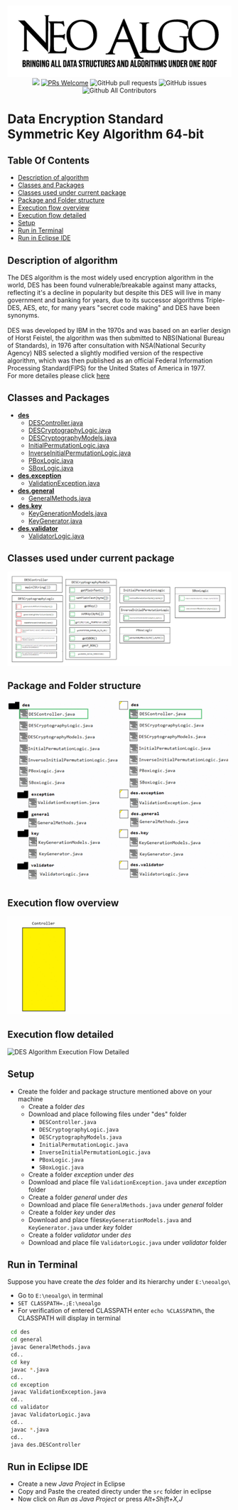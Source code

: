 <p align="center">
    <img src="/img/neo_algo.png"><br>
    <img src="https://img.shields.io/github/license/tesseractcoding/neoalgo?style=flat">
    <a href="http://makeapullrequest.com" target="_blank"><img src="https://img.shields.io/badge/PRs-welcome-brightgreen.svg?style=flat" alt="PRs Welcome"></a>
    <img alt="GitHub pull requests" src="https://img.shields.io/github/issues-pr/tesseractcoding/neoalgo">
    <img alt="GitHub issues" src="https://img.shields.io/github/issues/tesseractcoding/neoalgo">
    <img alt="Github All Contributors" src="https://img.shields.io/github/all-contributors/tesseractcoding/neoalgo">
</p>


# Data Encryption Standard Symmetric Key Algorithm 64-bit

## Table Of Contents
- [Description of algorithm](#description-of-algorithm)
- [Classes and Packages](#classes-and-packages)
- [Classes used under current package](#classes-used-under-current-package)
- [Package and Folder structure](#package-and-folder-structure)
- [Execution flow overview](#execution-flow-overview)
- [Execution flow detailed](#execution-flow-detailed)
- [Setup](#setup)
- [Run in Terminal](#run-in-terminal)
- [Run in Eclipse IDE](#run-in-eclipse-ide)

## Description of algorithm

The DES algorithm is the most widely used encryption algorithm in the world, DES has been found vulnerable/breakable against many attacks, reflecting it's a decline in popularity but despite this DES will live in many government and banking for years, due to its successor algorithms Triple-DES, AES, etc, for many years "secret code making" and DES have been synonyms.
<BR />
<BR />
DES was developed by IBM in the 1970s and was based on an earlier design of Horst Feistel, the algorithm was then submitted to NBS(National Bureau of Standards), in 1976 after consultation with NSA(National Security Agency) NBS selected a slightly modified version of the respective algorithm, which was then published as an official Federal Information Processing Standard(FIPS) for the United States of America in 1977.
<BR />
For more detailes please click [here](http://page.math.tu-berlin.de/~kant/teaching/hess/krypto-ws2006/des.htm)

## Classes and Packages

* [__des__](README.md)
  * [DESController.java](DESController.java)
  * [DESCryptographyLogic.java](DESCryptographyLogic.java)
  * [DESCryptographyModels.java](DESCryptographyModels.java)
  * [InitialPermutationLogic.java](InitialPermutationLogic.java)
  * [InverseInitialPermutationLogic.java](InverseInitialPermutationLogic.java)
  * [PBoxLogic.java](PBoxLogic.java)
  * [SBoxLogic.java](SBoxLogic.java)
* [__des.exception__](exception/README.md)
  * [ValidationException.java](exception/ValidationException.java)
* [__des.general__](general/README.md)
  * [GeneralMethods.java]()
* [__des.key__](key/README.md)
  * [KeyGenerationModels.java]()
  * [KeyGenerator.java]()
* [__des.validator__](validator/README.md)
  * [ValidatorLogic.java]()

## Classes used under current package

![DES Package Classes and Methods](/img/des/DESPackageClassesAndMethods.png)

## Package and Folder structure

<p align="center">
  <img src="/img/des/DESPackagesAndFolders.gif" >
</p>

## Execution flow overview
![DES Algorithm Execution Flow Overview](/img/des/DESAlgorithmOverview.gif)
## Execution flow detailed
![DES Algorithm Execution Flow Detailed](/img/des/DESAlgorithmDetailed.gif)
## Setup
* Create the folder and package structure mentioned above on your machine
  * Create a folder _des_
  * Download and place following files under "des" folder
    * `DESController.java`
    * `DESCryptographyLogic.java`
    * `DESCryptographyModels.java`
    * `InitialPermutationLogic.java`
    * `InverseInitialPermutationLogic.java`
    * `PBoxLogic.java`
    * `SBoxLogic.java`
  * Create a folder _exception_ under _des_
  * Download and place file `ValidationException.java` under _exception_ folder
  * Create a folder _general_ under _des_
  * Download and place file `GeneralMethods.java` under _general_ folder
  * Create a folder _key_ under _des_
  * Download and place files`KeyGenerationModels.java` and `KeyGenerator.java` under _key_ folder
  * Create a folder _validator_ under _des_
  * Download and place file `ValidatorLogic.java` under _validator_ folder
## Run in Terminal
Suppose you have create the _des_ folder and its hierarchy under `E:\neoalgo\`
* Go to `E:\neoalgo\` in terminal
* `SET CLASSPATH=.;E:\neoalgo`
* For verification of entered CLASSPATH enter `echo %CLASSPATH%`, the CLASSPATH will display in terminal
```bash
 cd des
 cd general
 javac GeneralMethods.java
 cd..
 cd key
 javac *.java
 cd..
 cd exception
 javac ValidationException.java
 cd..
 cd validator
 javac ValidatorLogic.java
 cd..
 javac *.java
 cd..
 java des.DESController
 ```

## Run in Eclipse IDE
* Create a new _Java Project_ in Eclipse
* Copy and Paste the created directy under the `src` folder in eclipse
* Now click on _Run as Java Project_ or press _Alt+Shift+X,J_

